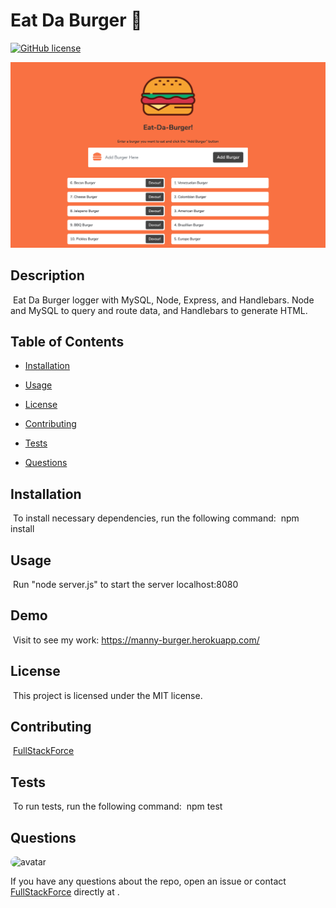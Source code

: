 # Eat Da Burger 🍔
[![GitHub license](https://img.shields.io/badge/license-MIT-blue.svg)](https://github.com/FullStackForce)

![FullStackForce](eatdaburger.png)

## Description
​
Eat Da Burger logger with MySQL, Node, Express, and Handlebars. Node and MySQL to query and route data, and Handlebars to generate HTML.
​
## Table of Contents
* [Installation](#installation) 
 
* [Usage](#usage) 
 
* [License](#license) 
 
* [Contributing](#contributing) 
 
* [Tests](#tests) 
 
* [Questions](#questions) 

## Installation
​
To install necessary dependencies, run the following command:
​
npm install
​
## Usage
​
Run "node server.js" to start the server localhost:8080
​

## Demo
​
Visit to see my work: https://manny-burger.herokuapp.com/


## License
​
This project is licensed under the MIT license.
  
## Contributing
​
[FullStackForce]('https://github.com/FullStackForce') 

## Tests
​
To run tests, run the following command:
​
npm test
​
## Questions
​
<img src="https://avatars1.githubusercontent.com/u/7883863?v=4" alt="avatar" style="border-radius: 16px" width="30" />

If you have any questions about the repo, open an issue or contact [FullStackForce](https://github.com/FullStackForce) directly at .